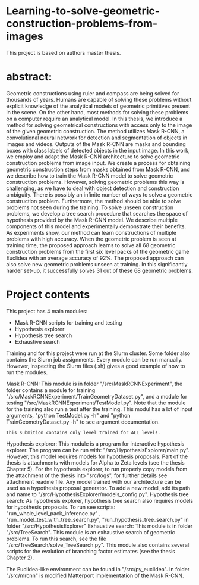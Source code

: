 # Learning-to-solve-geometric-construction-problems-from-images
This project is based on authors master thesis.
# abstract:
Geometric constructions using ruler and compass are being solved for thousands of years. Humans are capable of solving these problems without explicit knowledge of the analytical models of geometric primitives present in the scene. On the other hand, most methods for solving these problems on a computer require an analytical model. In this thesis, we introduce a method for solving geometrical constructions with access only to the image of the given geometric construction. The method utilizes Mask R-CNN, a convolutional neural network for detection and segmentation of objects in images and videos. Outputs of the Mask R-CNN are masks and bounding boxes with class labels of detected objects in the input image. In this work, we employ and adapt the Mask R-CNN architecture to solve geometric construction problems from image input. We create a process for obtaining geometric construction steps from masks obtained from Mask R-CNN, and we describe how to train the Mask R-CNN model to solve geometric construction problems. However, solving geometric problems this way is challenging, as we have to deal with object detection and construction ambiguity. There is possibly an infinite number of ways to solve a geometric construction problem. Furthermore, the method should be able to solve problems not seen during the training. 
To solve unseen construction problems, we develop a tree search procedure that searches the space of hypothesis provided by the Mask R-CNN model. We describe multiple components of this model and experimentally demonstrate their benefits. As experiments show, our method can learn constructions of multiple problems with high accuracy. When the geometric problem is seen at training time, the proposed approach learns to solve all 68 geometric construction problems from the first six level packs of the geometric game Euclidea with an average accuracy of 92\%. The proposed approach can also solve new geometric problems unseen at training. In this significantly harder set-up, it successfully solves 31 out of these 68 geometric problems.

# Project contents
This project has 4 main modules:
* Mask R-CNN scripts for training and testing
* Hypothesis explorer
* Hypothesis tree search
* Exhaustive search


Training and for this project were run at the Slurm cluster. Some folder also contains the Slurm job assignments. Every module can be run manually.
However, inspecting the Slurm files (.sh) gives a good example of how to run the modules.



Mask R-CNN:
	This module is in folder "/src/MaskRCNNExperiment", the folder contains a module for training "/src/MaskRCNNExperiment/TrainGeometryDataset.py",
	and a module for testing "/src/MaskRCNNExperiment/TestModel.py". Note that the module for the training also run a test after the training. 
	This modul has a lot of input arguments,  "python TestModel.py -h" and "python TrainGeometryDataset.py -h" to see argument documentation.

	This submition contains only level trained for ALL levels.
Hypothesis explorer:
	This module is a program for interactive hypothesis explorer. The program can be run with: "/src/HypothesisExplorer/main.py".
	However, this model requires models for hypothesis proposals. Part of the thesis is attachments with models for Alpha to Zeta levels
	 (see the thesis Chapter 5). For the hypothesis explorer, to run properly copy models from the attachment of the thesis into "src/logs",
	 for further details see attachment readme file. Any model trained with our architecture can be used as a hypothesis proposal generator.
	 To add a new model, add its path and name to "/src/HypothesisExplorer/models_config.py". 
Hypothesis tree search:
	As hypothesis explorer, hypothesis tree search also requires models for hypothesis proposals. To run see scripts:
	"run_whole_level_pack_inference.py" , "run_model_test_with_tree_search.py", "run_hypothesis_tree_search.py" in folder "/src/HypothesisExplorer"
Exhaustive search:
	This module is in folder "/src/TreeSearch". This module is an exhaustive search of geometric problems. To run this search, see the file 
	"/src/TreeSearch/solve_TreeSearch.py". This module also contains several scripts for the evalution of branching factor estimates (see the thesis Chapter 2).
	
The Euclidea-like environment can be found in "/src/py_euclidea". In folder "/src/mrcnn" is modified Matterport implementation of the Mask R-CNN.
